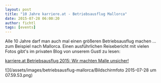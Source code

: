 ```yaml
---
layout: post
title: "10 Jahre karriere.at - Betriebsausflug Mallorca"
date: 2015-07-28 06:00:20
author: fichtl
tags: [events]
---
```

Alle 10 Jahre darf man auch mal einen größeren Betriebsausflug machen ... zum Beispiel nach Mallorca. Einen ausführlichen Reisebericht mit vielen Fotos gibt's im privaten Blog von unserem Gustl zu lesen:

[karriere.at Betriebsausflug 2015: Wir machten Malle unsicher!](http://www.golser.info/a/karriereat-betriebsausflug-mallorca)

![](/assets/images/betriebsausflug-mallorca/Bildschirmfoto 2015-07-28 um 07.59.53.png)
